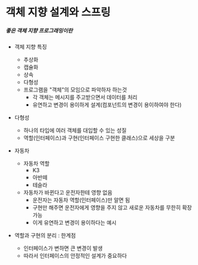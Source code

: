# 객체 지향 설계와 스프링
##### 좋은 객체 지향 프로그래밍이란
- 객체 지향 특징
    - 추상화
    - 캡슐화
    - 상속
    - 다형성
    - 프로그램을 "객체"의 모임으로 파악하자 하는것
        - 각 객체는 메시지를 주고받으면서 데이터를 처리
        - 유연하고 변경이 용이하게 설계(컴포넌트의 변경이 용이하여야 한다)

- 다형성
    - 하나의 타입에 여러 객체를 대입할 수 있는 성질
    - 역할(인터페이스)과 구현(인터페이스 구현한 클래스)으로 세상을 구분

- 자동차
    - 자동차 역할
        - K3
        - 아반떼
        - 테슬라
    - 자동차가 바뀐다고 운전자한테 영향 없음
        - 운전자는 자동차 역할(인터페이스)만 알면 됨
        - 구현만 해주면 운전자에게 영향을 주지 않고 새로운 자동차를 무한히 확장 가능
        - 이게 유연하고 변경이 용이하다는 예시

- 역할과 구현의 분리 : 한계점
    - 인터페이스가 변하면 큰 변경이 발생
    - 따라서 인터페이스의 안정적인 설계가 중요하다

